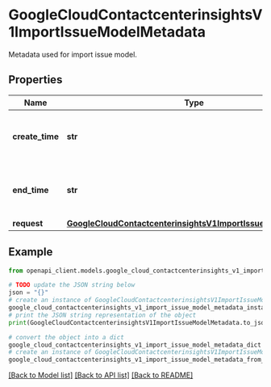 # GoogleCloudContactcenterinsightsV1ImportIssueModelMetadata

Metadata used for import issue model.

## Properties

Name | Type | Description | Notes
------------ | ------------- | ------------- | -------------
**create_time** | **str** | The time the operation was created. | [optional] 
**end_time** | **str** | The time the operation finished running. | [optional] 
**request** | [**GoogleCloudContactcenterinsightsV1ImportIssueModelRequest**](GoogleCloudContactcenterinsightsV1ImportIssueModelRequest.md) |  | [optional] 

## Example

```python
from openapi_client.models.google_cloud_contactcenterinsights_v1_import_issue_model_metadata import GoogleCloudContactcenterinsightsV1ImportIssueModelMetadata

# TODO update the JSON string below
json = "{}"
# create an instance of GoogleCloudContactcenterinsightsV1ImportIssueModelMetadata from a JSON string
google_cloud_contactcenterinsights_v1_import_issue_model_metadata_instance = GoogleCloudContactcenterinsightsV1ImportIssueModelMetadata.from_json(json)
# print the JSON string representation of the object
print(GoogleCloudContactcenterinsightsV1ImportIssueModelMetadata.to_json())

# convert the object into a dict
google_cloud_contactcenterinsights_v1_import_issue_model_metadata_dict = google_cloud_contactcenterinsights_v1_import_issue_model_metadata_instance.to_dict()
# create an instance of GoogleCloudContactcenterinsightsV1ImportIssueModelMetadata from a dict
google_cloud_contactcenterinsights_v1_import_issue_model_metadata_from_dict = GoogleCloudContactcenterinsightsV1ImportIssueModelMetadata.from_dict(google_cloud_contactcenterinsights_v1_import_issue_model_metadata_dict)
```
[[Back to Model list]](../README.md#documentation-for-models) [[Back to API list]](../README.md#documentation-for-api-endpoints) [[Back to README]](../README.md)


